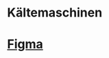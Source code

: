 # Kältemaschinen

# [Figma](https://www.figma.com/file/bBNIGEXVZ2w8rNoDG37toU/test-frontend-002-wwwest.solutions?node-id=1%3A44)